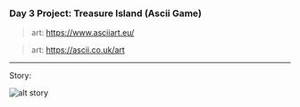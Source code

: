 ### Day 3 Project: Treasure Island (Ascii Game)

> art: https://www.asciiart.eu/

> art: https://ascii.co.uk/art

---

Story:

![alt story](./img/TreasureIsland.png)
